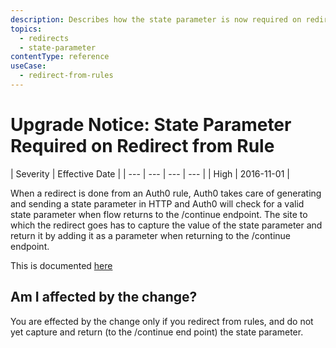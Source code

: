 ```yaml
---
description: Describes how the state parameter is now required on redirects from Rules.
topics:
  - redirects
  - state-parameter
contentType: reference
useCase:
  - redirect-from-rules
---
```

# Upgrade Notice: State Parameter Required on Redirect from Rule

| Severity | Effective Date |
| --- | --- | --- | --- |
| High | 2016-11-01 |

When a redirect is done from an Auth0 rule, Auth0 takes care of generating and sending a state parameter in HTTP and Auth0 will check for a valid state parameter when flow returns to the /continue endpoint.  The site to which the redirect goes has to capture the value of the state parameter and return it by adding it as a parameter when returning to the /continue endpoint.

This is documented [here](/rules/redirect#what-to-do-after-redirecting)

## Am I affected by the change?

You are effected by the change only if you redirect from rules, and do not yet capture and return (to the /continue end point) the state parameter.
